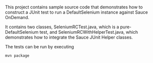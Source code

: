 This project contains sample source code that demonstrates how to construct a JUnit test to run a
DefaultSelenium instance against Sauce OnDemand.

It contains two classes, SeleniumRCTest.java, which is a pure-DefaultSelenium test, and SeleniumRCWithHelperTest.java,
which demonstrates how to integrate the Sauce JUnit Helper classes.

The tests can be run by executing

    mvn package
